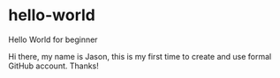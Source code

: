 # hello-world
Hello World for beginner

Hi there, my name is Jason, this is my first time to create and use formal GitHub account. Thanks!
